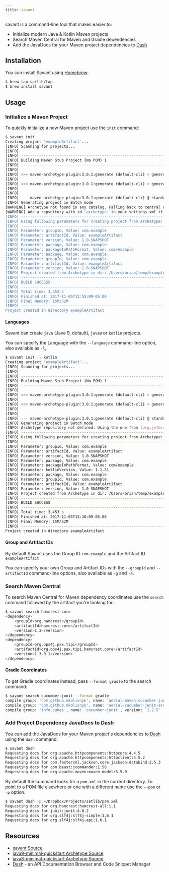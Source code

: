```yaml
---
title: savant
---
```


savant is a command-line tool that makes easier to:

- Initialize modern Java & Kotlin Maven projects
- Search Maven Central for Maven and Gradle dependencies
- Add the JavaDocs for your Maven project dependencies to [Dash](https://kapeli.com/dash)

## Installation

You can install Savant using [Homebrew](http://brew.sh/):

```bash
$ brew tap spilth/tap
$ brew install savant
```

## Usage

### Initialize a Maven Project

To quickly initialize a new Maven project use the `init` command:

```bash
$ savant init
Creating project 'exampleArtifact'...
[INFO] Scanning for projects...
[INFO]
[INFO] ------------------------------------------------------------------------
[INFO] Building Maven Stub Project (No POM) 1
[INFO] ------------------------------------------------------------------------
[INFO]
[INFO] >>> maven-archetype-plugin:3.0.1:generate (default-cli) > generate-sources @ standalone-pom >>>
[INFO]
[INFO] <<< maven-archetype-plugin:3.0.1:generate (default-cli) < generate-sources @ standalone-pom <<<
[INFO]
[INFO]
[INFO] --- maven-archetype-plugin:3.0.1:generate (default-cli) @ standalone-pom ---
[INFO] Generating project in Batch mode
[WARNING] Archetype not found in any catalog. Falling back to central repository.
[WARNING] Add a repsoitory with id 'archetype' in your settings.xml if archetype's repository is elsewhere.
[INFO] ----------------------------------------------------------------------------
[INFO] Using following parameters for creating project from Archetype: java9-minimal-quickstart:1.0.0
[INFO] ----------------------------------------------------------------------------
[INFO] Parameter: groupId, Value: com.example
[INFO] Parameter: artifactId, Value: exampleArtifact
[INFO] Parameter: version, Value: 1.0-SNAPSHOT
[INFO] Parameter: package, Value: com.example
[INFO] Parameter: packageInPathFormat, Value: com/example
[INFO] Parameter: package, Value: com.example
[INFO] Parameter: groupId, Value: com.example
[INFO] Parameter: artifactId, Value: exampleArtifact
[INFO] Parameter: version, Value: 1.0-SNAPSHOT
[INFO] Project created from Archetype in dir: /Users/brian/temp/exampleArtifact
[INFO] ------------------------------------------------------------------------
[INFO] BUILD SUCCESS
[INFO] ------------------------------------------------------------------------
[INFO] Total time: 3.453 s
[INFO] Finished at: 2017-11-05T12:55:09-05:00
[INFO] Final Memory: 15M/52M
[INFO] ------------------------------------------------------------------------
Project created in directory exampleArtifact
```

#### Languages

Savant can create `java` (Java 9, default), `java8` or `kotlin` projects.

You can specify the Language with the `--language` command-line option, also available as `-l`,

```bash
$ savant init -l kotlin
Creating project 'exampleArtifact'...
[INFO] Scanning for projects...
[INFO]
[INFO] ------------------------------------------------------------------------
[INFO] Building Maven Stub Project (No POM) 1
[INFO] ------------------------------------------------------------------------
[INFO]
[INFO] >>> maven-archetype-plugin:3.0.1:generate (default-cli) > generate-sources @ standalone-pom >>>
[INFO]
[INFO] <<< maven-archetype-plugin:3.0.1:generate (default-cli) < generate-sources @ standalone-pom <<<
[INFO]
[INFO]
[INFO] --- maven-archetype-plugin:3.0.1:generate (default-cli) @ standalone-pom ---
[INFO] Generating project in Batch mode
[INFO] Archetype repository not defined. Using the one from [org.jetbrains.kotlin:kotlin-archetype-jvm:1.1.51] found in catalog remote
[INFO] ----------------------------------------------------------------------------
[INFO] Using following parameters for creating project from Archetype: kotlin-archetype-jvm:1.1.51
[INFO] ----------------------------------------------------------------------------
[INFO] Parameter: groupId, Value: com.example
[INFO] Parameter: artifactId, Value: exampleArtifact
[INFO] Parameter: version, Value: 1.0-SNAPSHOT
[INFO] Parameter: package, Value: com.example
[INFO] Parameter: packageInPathFormat, Value: com/example
[INFO] Parameter: kotlinVersion, Value: 1.1.51
[INFO] Parameter: package, Value: com.example
[INFO] Parameter: groupId, Value: com.example
[INFO] Parameter: artifactId, Value: exampleArtifact
[INFO] Parameter: version, Value: 1.0-SNAPSHOT
[INFO] Project created from Archetype in dir: /Users/brian/temp/exampleArtifact
[INFO] ------------------------------------------------------------------------
[INFO] BUILD SUCCESS
[INFO] ------------------------------------------------------------------------
[INFO] Total time: 3.453 s
[INFO] Finished at: 2017-11-05T13:10:09-05:00
[INFO] Final Memory: 15M/52M
[INFO] ------------------------------------------------------------------------
Project created in directory exampleArtifact
```

#### Group and Artifact IDs

By default Savant uses the Group ID `com.example` and the Artifact ID `exampleArtifact`

You can specify your own Group and Artifact IDs with the `--groupId` and `--artifactId` command-line options, also available as `-g` and `-a`.

### Search Maven Central

To search Maven Central for Maven dependency coordinates use the `search` command followed by the artifact you're looking for:

```bash
$ savant search hamcrest-core
<dependency>
    <groupId>org.hamcrest</groupId>
    <artifactId>hamcrest-core</artifactId>
    <version>1.3</version>
</dependency>
<dependency>
    <groupId>org.ops4j.pax.tipi</groupId>
    <artifactId>org.ops4j.pax.tipi.hamcrest.core</artifactId>
    <version>1.3.0.1</version>
</dependency>
```

#### Gradle Coordinates

To get Gradle coordinates instead, pass `--format gradle` to the search command:

```bash
$ savant search cucumber-junit --format gradle
compile group: 'com.github.mkolisnyk', name: 'aerial-maven-cucumber-junit-archetype', version: '0.0.6.1'
compile group: 'com.github.mkolisnyk', name: 'aerial-cucumber-junit-archetype', version: '0.0.6.1'
compile group: 'info.cukes', name: 'cucumber-junit', version: '1.2.5'
```

### Add Project Dependency JavaDocs to Dash

You can add the JavaDocs for your Maven project's dependencies to [Dash](https://kapeli.com/dash) using the `dash` command:

```bash
$ savant dash
Requesting docs for org.apache.httpcomponents:httpcore:4.4.5
Requesting docs for org.apache.httpcomponents:httpclient:4.5.2
Requesting docs for com.fasterxml.jackson.core:jackson-databind:2.5.3
Requesting docs for com.beust:jcommander:1.58
Requesting docs for org.apache.maven:maven-model:3.5.0
```

By default the command looks for a `pom.xml` in the current directory. To point to a POM file elsewhere or one with a different name use the `--pom` or `-p` option.

```bash
$ savant dash -p ~/Dropbox/Projects/setlib/pom.xml
Requesting docs for org.hamcrest:hamcrest-all:1.1
Requesting docs for junit:junit:4.8.2
Requesting docs for org.slf4j:slf4j-simple:1.6.1
Requesting docs for org.slf4j:slf4j-api:1.6.1
```

## Resources

- [savant Source](https://github.com/spilth/savant)
- [java9-minimal-quickstart Archetype Source](https://github.com/spilth/java9-minimal-quickstart)
- [java8-minimal-quickstart Archetype Source](https://github.com/spilth/java8-minimal-quickstart)
- [Dash](https://kapeli.com/dash) - an API Documentation Browser and Code Snippet Manager

